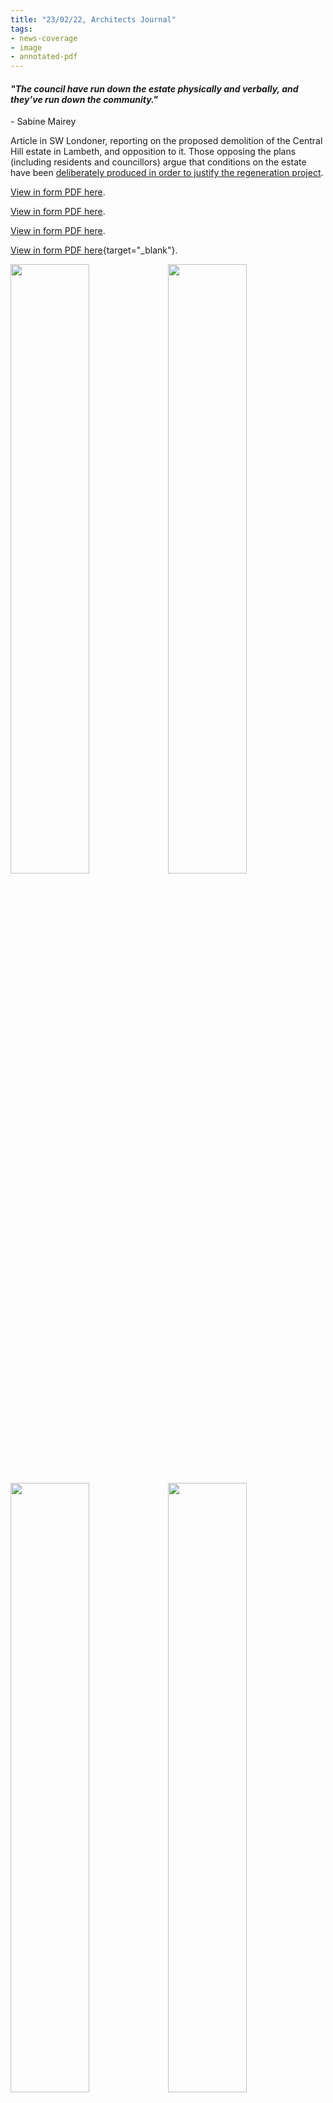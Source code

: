 ```yaml
---
title: "23/02/22, Architects Journal"
tags:
- news-coverage
- image
- annotated-pdf
---
```

<h4><em>"The council have run down the estate physically and verbally, and they’ve run down the community."</em></h4>
- Sabine Mairey
</p>


Article in SW Londoner, reporting on the proposed demolition of the Central Hill estate in Lambeth, and opposition to it. Those opposing the plans (including residents and councillors) argue that conditions on the estate have been [deliberately produced in order to justify the regeneration project](cause-effect-affect/managed-decline). 

[View in form PDF here](/images/media/21-08-11-SWLondonder-Central-Hill.pdf).

[View in form PDF here](21-08-11-SWLondonder-Central-Hill.pdf).

<a href="https://elaraks.github.io/dampcapital/21-08-11-SWLondonder-Central-Hill.pdf" target="_blank">View in form PDF here</a>. 

[View in form PDF here](https://elaraks.github.io/dampcapital/21-08-11-SWLondonder-Central-Hill.pdf){target="_blank"}.



<img src="https://elaraks.github.io/dampcapital/21-08-11-SWLondonder-Central-Hill-1.jpg" width="50%"/><img src="https://elaraks.github.io/dampcapital/21-08-11-SWLondonder-Central-Hill-2.jpg" width="50%"/>
<img src="https://elaraks.github.io/dampcapital/21-08-11-SWLondonder-Central-Hill-3.jpg" width="50%"/><img src="https://elaraks.github.io/dampcapital/21-08-11-SWLondonder-Central-Hill-4.jpg" width="50%"/>
<img src="https://elaraks.github.io/dampcapital/21-08-11-SWLondonder-Central-Hill-5.jpg" width="100%"/>
<p align=center><sub><a href="https://www.swlondoner.co.uk/news/11082021-lambeth-council-to-press-on-with-estate-demolition-despite-opposition" target="_blank"><em>Source: SW Londoner, 2021</em></a>.</sub></p>